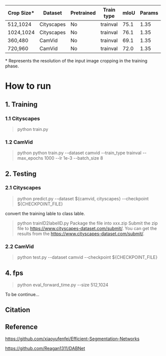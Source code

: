
<table class="tg">
<thead>
  <tr>
    <th class="tg-amwm">Crop Size*</th>
    <th class="tg-amwm">Dataset</th>
    <th class="tg-amwm">Pretrained</th>
    <th class="tg-amwm">Train type</th>
    <th class="tg-amwm">mIoU</th>
    <th class="tg-amwm">Params</th>
    <th class="tg-amwm">Speed</th>
  </tr>
</thead>
<tbody>
  <tr>
    <td class="tg-baqh">512,1024</td>
    <td class="tg-baqh">Cityscapes</td>
    <td class="tg-baqh">No</td>
    <td class="tg-baqh">trainval</td>
    <td class="tg-baqh">75.1</td>
    <td class="tg-baqh">1.35</td>
    <td class="tg-baqh">118.9</td>
  </tr>
  <tr>
    <td class="tg-c3ow">1024,1024</td>
    <td class="tg-c3ow">Cityscapes</td>
    <td class="tg-c3ow">No</td>
    <td class="tg-c3ow">trainval</td>
    <td class="tg-c3ow">76.1</td>
    <td class="tg-baqh">1.35</td>
    <td class="tg-baqh">-</td>
  </tr>
  <tr>
    <td class="tg-c3ow">360,480</td>
    <td class="tg-c3ow">CamVid</td>
    <td class="tg-c3ow">No</td>
    <td class="tg-c3ow">trainval</td>
    <td class="tg-c3ow">69.1</td>
    <td class="tg-baqh">1.35</td>
    <td class="tg-baqh">116.4</td>
  </tr>
  <tr>
    <td class="tg-c3ow">720,960</td>
    <td class="tg-c3ow">CamVid</td>
    <td class="tg-c3ow">No</td>
    <td class="tg-c3ow">trainval</td>
    <td class="tg-c3ow">72.0</td>
    <td class="tg-baqh">1.35</td>
    <td class="tg-baqh">120.8</td>
  </tr>
</tbody>
</table>

\* Represents the resolution of the input image cropping in the training phase.

# How to run

## 1. Training
### 1.1 Cityscapes
> python train.py 

### 1.2 CamVid
> python python train.py --dataset camvid --train_type trainval --max_epochs 1000 --lr 1e-3 --batch_size 8

## 2. Testing
### 2.1 Cityscapes  
> python predict.py --dataset ${camvid, cityscapes} --checkpoint ${CHECKPOINT_FILE}

convert the training lable to class lable.
> python trainID2labelID.py
> Package the file into xxx.zip 
> Submit the zip file to https://www.cityscapes-dataset.com/submit/.
> You can get the results from the https://www.cityscapes-dataset.com/submit/.
### 2.2 CamVid
> python test.py --dataset camvid --checkpoint ${CHECKPOINT_FILE}

## 4. fps
> python eval_forward_time.py --size 512,1024

 
 To be continue...
 
 ## Citation
 
 ## Reference
 
 https://github.com/xiaoyufenfei/Efficient-Segmentation-Networks
 
 https://github.com/Reagan1311/DABNet
 

